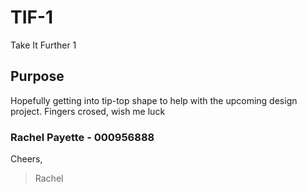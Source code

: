 # TIF-1
Take It Further 1

## Purpose
Hopefully getting into tip-top shape to help with the upcoming design project. Fingers crosed, wish me luck

### Rachel Payette - 000956888


Cheers, 
> Rachel 